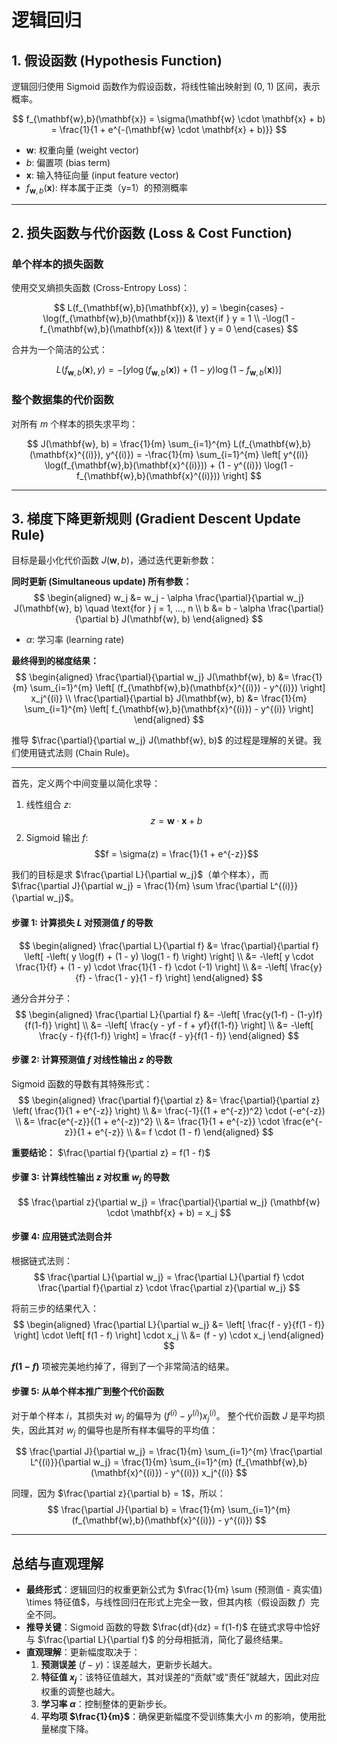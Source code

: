 # 逻辑回归

## 1. 假设函数 (Hypothesis Function)

逻辑回归使用 Sigmoid 函数作为假设函数，将线性输出映射到 (0, 1) 区间，表示概率。

$$
f_{\mathbf{w},b}(\mathbf{x}) = \sigma(\mathbf{w} \cdot \mathbf{x} + b) = \frac{1}{1 + e^{-(\mathbf{w} \cdot \mathbf{x} + b)}}
$$

- $\mathbf{w}$: 权重向量 (weight vector)
- $b$: 偏置项 (bias term)
- $\mathbf{x}$: 输入特征向量 (input feature vector)
- $f_{\mathbf{w},b}(\mathbf{x})$: 样本属于正类（y=1）的预测概率

---

## 2. 损失函数与代价函数 (Loss & Cost Function)

### 单个样本的损失函数

使用交叉熵损失函数 (Cross-Entropy Loss)：

$$
L(f_{\mathbf{w},b}(\mathbf{x}), y) = 
\begin{cases}
-\log(f_{\mathbf{w},b}(\mathbf{x})) & \text{if } y = 1 \\
-\log(1 - f_{\mathbf{w},b}(\mathbf{x})) & \text{if } y = 0
\end{cases}
$$

合并为一个简洁的公式：

$$
L(f_{\mathbf{w},b}(\mathbf{x}), y) = -\left[ y \log(f_{\mathbf{w},b}(\mathbf{x})) + (1 - y) \log(1 - f_{\mathbf{w},b}(\mathbf{x})) \right]
$$

### 整个数据集的代价函数

对所有 $m$ 个样本的损失求平均：

$$
J(\mathbf{w}, b) = \frac{1}{m} \sum_{i=1}^{m} L(f_{\mathbf{w},b}(\mathbf{x}^{(i)}), y^{(i)}) = -\frac{1}{m} \sum_{i=1}^{m} \left[ y^{(i)} \log(f_{\mathbf{w},b}(\mathbf{x}^{(i)})) + (1 - y^{(i)}) \log(1 - f_{\mathbf{w},b}(\mathbf{x}^{(i)})) \right]
$$

---

## 3. 梯度下降更新规则 (Gradient Descent Update Rule)

目标是最小化代价函数 $J(\mathbf{w}, b)$，通过迭代更新参数：

**同时更新 (Simultaneous update) 所有参数：**
$$
\begin{aligned}
w_j &= w_j - \alpha \frac{\partial}{\partial w_j} J(\mathbf{w}, b) \quad \text{for } j = 1, ..., n \\
b &= b - \alpha \frac{\partial}{\partial b} J(\mathbf{w}, b)
\end{aligned}
$$

- $\alpha$: 学习率 (learning rate)

**最终得到的梯度结果：**
$$
\begin{aligned}
\frac{\partial}{\partial w_j} J(\mathbf{w}, b) &= \frac{1}{m} \sum_{i=1}^{m} \left[ (f_{\mathbf{w},b}(\mathbf{x}^{(i)}) - y^{(i)}) \right] x_j^{(i)} \\
\frac{\partial}{\partial b} J(\mathbf{w}, b) &= \frac{1}{m} \sum_{i=1}^{m} \left[ f_{\mathbf{w},b}(\mathbf{x}^{(i)}) - y^{(i)} \right]
\end{aligned}
$$

推导 $\frac{\partial}{\partial w_j} J(\mathbf{w}, b)$ 的过程是理解的关键。我们使用链式法则 (Chain Rule)。

---

首先，定义两个中间变量以简化求导：
1. 线性组合 $z$: 
   $$z = \mathbf{w} \cdot \mathbf{x} + b$$
2. Sigmoid 输出 $f$:
   $$f = \sigma(z) = \frac{1}{1 + e^{-z}}$$

我们的目标是求 $\frac{\partial L}{\partial w_j}$（单个样本），而 $\frac{\partial J}{\partial w_j} = \frac{1}{m} \sum \frac{\partial L^{(i)}}{\partial w_j}$。

#### 步骤 1: 计算损失 $L$ 对预测值 $f$ 的导数

$$
\begin{aligned}
\frac{\partial L}{\partial f} &= \frac{\partial}{\partial f} \left[ -\left( y \log(f) + (1 - y) \log(1 - f) \right) \right] \\
&= -\left[ y \cdot \frac{1}{f} + (1 - y) \cdot \frac{1}{1 - f} \cdot (-1) \right] \\
&= -\left[ \frac{y}{f} - \frac{1 - y}{1 - f} \right]
\end{aligned}
$$

通分合并分子：
$$
\begin{aligned}
\frac{\partial L}{\partial f} &= -\left[ \frac{y(1-f) - (1-y)f}{f(1-f)} \right] \\
&= -\left[ \frac{y - yf - f + yf}{f(1-f)} \right] \\
&= -\left[ \frac{y - f}{f(1-f)} \right] = \frac{f - y}{f(1 - f)}
\end{aligned}
$$

#### 步骤 2: 计算预测值 $f$ 对线性输出 $z$ 的导数

Sigmoid 函数的导数有其特殊形式：
$$
\begin{aligned}
\frac{\partial f}{\partial z} &= \frac{\partial}{\partial z} \left( \frac{1}{1 + e^{-z}} \right) \\
&= \frac{-1}{(1 + e^{-z})^2} \cdot (-e^{-z}) \\
&= \frac{e^{-z}}{(1 + e^{-z})^2} \\
&= \frac{1}{1 + e^{-z}} \cdot \frac{e^{-z}}{1 + e^{-z}} \\
&= f \cdot (1 - f)
\end{aligned}
$$

**重要结论：** $\frac{\partial f}{\partial z} = f(1 - f)$

#### 步骤 3: 计算线性输出 $z$ 对权重 $w_j$ 的导数

$$
\frac{\partial z}{\partial w_j} = \frac{\partial}{\partial w_j} (\mathbf{w} \cdot \mathbf{x} + b) = x_j
$$

#### 步骤 4: 应用链式法则合并

根据链式法则：
$$
\frac{\partial L}{\partial w_j} = \frac{\partial L}{\partial f} \cdot \frac{\partial f}{\partial z} \cdot \frac{\partial z}{\partial w_j}
$$

将前三步的结果代入：
$$
\begin{aligned}
\frac{\partial L}{\partial w_j} &= \left[ \frac{f - y}{f(1 - f)} \right] \cdot \left[ f(1 - f) \right] \cdot x_j \\
&= (f - y) \cdot x_j
\end{aligned}
$$

**$f(1-f)$** 项被完美地约掉了，得到了一个非常简洁的结果。
 
#### 步骤 5: 从单个样本推广到整个代价函数

对于单个样本 $i$，其损失对 $w_j$ 的偏导为 $(f^{(i)} - y^{(i)}) x_j^{(i)}$。
整个代价函数 $J$ 是平均损失，因此其对 $w_j$ 的偏导也是所有样本偏导的平均值：

$$
\frac{\partial J}{\partial w_j} = \frac{1}{m} \sum_{i=1}^{m} \frac{\partial L^{(i)}}{\partial w_j} = \frac{1}{m} \sum_{i=1}^{m} (f_{\mathbf{w},b}(\mathbf{x}^{(i)}) - y^{(i)}) x_j^{(i)}
$$

同理，因为 $\frac{\partial z}{\partial b} = 1$，所以：
$$
\frac{\partial J}{\partial b} = \frac{1}{m} \sum_{i=1}^{m} (f_{\mathbf{w},b}(\mathbf{x}^{(i)}) - y^{(i)})
$$

---

## 总结与直观理解

- **最终形式**：逻辑回归的权重更新公式为 $\frac{1}{m} \sum (预测值 - 真实值) \times 特征值$，与线性回归在形式上完全一致，但其内核（假设函数 $f$）完全不同。
- **推导关键**：Sigmoid 函数的导数 $\frac{df}{dz} = f(1-f)$ 在链式求导中恰好与 $\frac{\partial L}{\partial f}$ 的分母相抵消，简化了最终结果。
- **直观理解**：更新幅度取决于：
    1.  **预测误差** $(f - y)$：误差越大，更新步长越大。
    2.  **特征值 $x_j$**：该特征值越大，其对误差的“贡献”或“责任”就越大，因此对应权重的调整也越大。
    3.  **学习率 $\alpha$**：控制整体的更新步长。
    4.  **平均项 $\frac{1}{m}$**：确保更新幅度不受训练集大小 $m$ 的影响，使用批量梯度下降。
